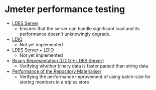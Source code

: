 # Jmeter performance testing

- [LDES Server](./server)
    - Ensures that the server can handle significant load and its performance doesn't unknowingly degrade.
- [LDIO](./ldio)
    - Not yet implemented
- [LDES Server + LDIO](./ldio-with-server)
    - Not yet implemented
- [Binary Representation (LDIO + LDES Server)](./binary-representations)
    - Verifying whether binary data is faster parsed than string data
- [Performance of the Repository Materialiser](./graphdb)
    - Verifying the performance improvement of using batch-size for storing members in a triples store